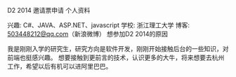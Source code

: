 D2 2014 邀请票申请
个人资料

兴趣: C#、JAVA、ASP.NET、javascript
学校: 浙江理工大学
博客: 503448212@qq.com（新浪微博）
想参加D2 2014的原因

我是刚刚入学的研究生，研究方向是软件开发，刚刚开始接触后台的一些知识，对前端也挺感兴趣。
想要接触到更前言的技术，认识更多的大牛，将来想要去杭州工作，希望以后有机可以进阿里巴巴。
